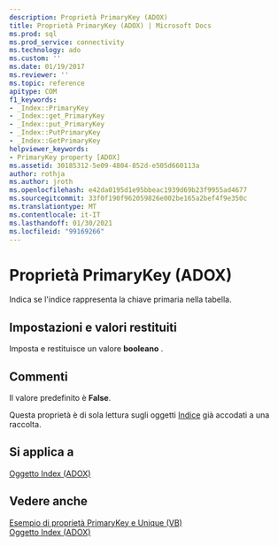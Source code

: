 ```yaml
---
description: Proprietà PrimaryKey (ADOX)
title: Proprietà PrimaryKey (ADOX) | Microsoft Docs
ms.prod: sql
ms.prod_service: connectivity
ms.technology: ado
ms.custom: ''
ms.date: 01/19/2017
ms.reviewer: ''
ms.topic: reference
apitype: COM
f1_keywords:
- _Index::PrimaryKey
- _Index::get_PrimaryKey
- _Index::put_PrimaryKey
- _Index::PutPrimaryKey
- _Index::GetPrimaryKey
helpviewer_keywords:
- PrimaryKey property [ADOX]
ms.assetid: 30185312-5e09-4804-852d-e505d660113a
author: rothja
ms.author: jroth
ms.openlocfilehash: e42da0195d1e95bbeac1939d69b23f9955ad4677
ms.sourcegitcommit: 33f0f190f962059826e002be165a2bef4f9e350c
ms.translationtype: MT
ms.contentlocale: it-IT
ms.lasthandoff: 01/30/2021
ms.locfileid: "99169266"
---
```

# <a name="primarykey-property-adox"></a>Proprietà PrimaryKey (ADOX)
Indica se l'indice rappresenta la chiave primaria nella tabella.  
  
## <a name="settings-and-return-values"></a>Impostazioni e valori restituiti  
 Imposta e restituisce un valore **booleano** .  
  
## <a name="remarks"></a>Commenti  
 Il valore predefinito è **False**.  
  
 Questa proprietà è di sola lettura sugli oggetti [Indice](./index-object-adox.md) già accodati a una raccolta.  
  
## <a name="applies-to"></a>Si applica a  
 [Oggetto Index (ADOX)](./index-object-adox.md)  
  
## <a name="see-also"></a>Vedere anche  
 [Esempio di proprietà PrimaryKey e Unique (VB)](./primarykey-and-unique-properties-example-vb.md)   
 [Oggetto Index (ADOX)](./index-object-adox.md)
